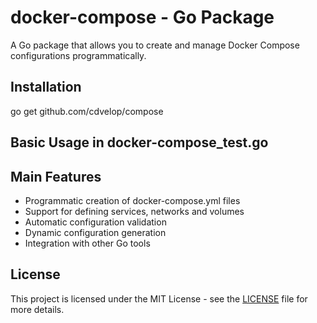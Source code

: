 # docker-compose - Go Package

A Go package that allows you to create and manage Docker Compose configurations programmatically.

## Installation


go get github.com/cdvelop/compose


## Basic Usage in docker-compose_test.go



## Main Features

- Programmatic creation of docker-compose.yml files
- Support for defining services, networks and volumes
- Automatic configuration validation
- Dynamic configuration generation
- Integration with other Go tools




## License

This project is licensed under the MIT License - see the [LICENSE](LICENSE) file for more details.
